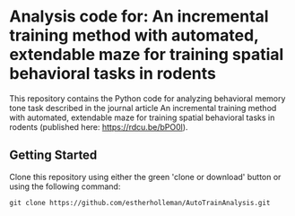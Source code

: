 # Analysis code for: An incremental training method with automated, extendable maze for training spatial behavioral tasks in rodents

This repository contains the Python code for analyzing behavioral memory tone task described in the journal article An incremental training method with automated, extendable maze for training spatial behavioral tasks in rodents (published here: https://rdcu.be/bPO0l). 

## Getting Started
Clone this repository using either the green 'clone or download' button or using the following command:
```
git clone https://github.com/estherholleman/AutoTrainAnalysis.git
```



